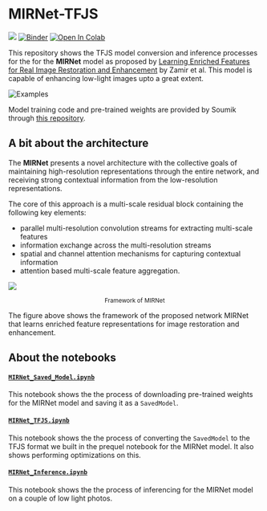 # MIRNet-TFJS 

[![](https://img.shields.io/badge/Rishit-Dagli-brightgreen.svg?colorB=00ff00)](https://www.rishit.tech)
[![Binder](https://mybinder.org/badge_logo.svg)](https://mybinder.org/v2/gh/Rishit-dagli/MIRNet-TFJS/HEAD)
[![Open In Colab](https://colab.research.google.com/assets/colab-badge.svg)](https://colab.research.google.com/github/Rishit-dagli/MIRNet-TFJS)

This repository shows the TFJS model conversion and inference processes for the for the **MIRNet** model as proposed by [Learning Enriched Features for Real Image Restoration and Enhancement](https://arxiv.org/pdf/2003.06792v2.pdf) by Zamir et al. This model is capable of enhancing low-light images upto a great extent.

![Examples](https://i.imgur.com/DAsqeFC.jpg)

Model training code and pre-trained weights are provided by Soumik through [this repository](https://github.com/soumik12345/MIRNet/).

## A bit about the architecture

The **MIRNet** presents a novel architecture with the collective goals of maintaining high-resolution representations through the entire network, and
receiving strong contextual information from the low-resolution representations.

The core of this approach is a multi-scale residual block containing the following key elements:
- parallel multi-resolution convolution streams for extracting multi-scale features
- information exchange across the multi-resolution streams
- spatial and channel attention mechanisms for capturing contextual information
- attention based multi-scale feature aggregation.

![](https://i.imgur.com/VOzfG9a.png)
<p align="center">
<small>Framework of MIRNet</small>
</p>

The figure above shows the framework of the proposed network MIRNet that learns enriched feature representations for image restoration and enhancement.

## About the notebooks

#### [`MIRNet_Saved_Model.ipynb`](MIRNet_Saved_Model.ipynb)

This notebook shows the the process of downloading pre-trained weights for the MIRNet model and saving it as a `SavedModel`.

#### [`MIRNet_TFJS.ipynb`](MIRNet_TFJS.ipynb)

This notebook shows the the process of converting the `SavedModel` to the TFJS format we built in the prequel notebook for the MIRNet model. It also shows performing optimizations on this.

#### [`MIRNet_Inference.ipynb`](MIRNet_Inference.ipynb) 

This notebook shows the the process of inferencing for the MIRNet model on a couple of low light photos.
